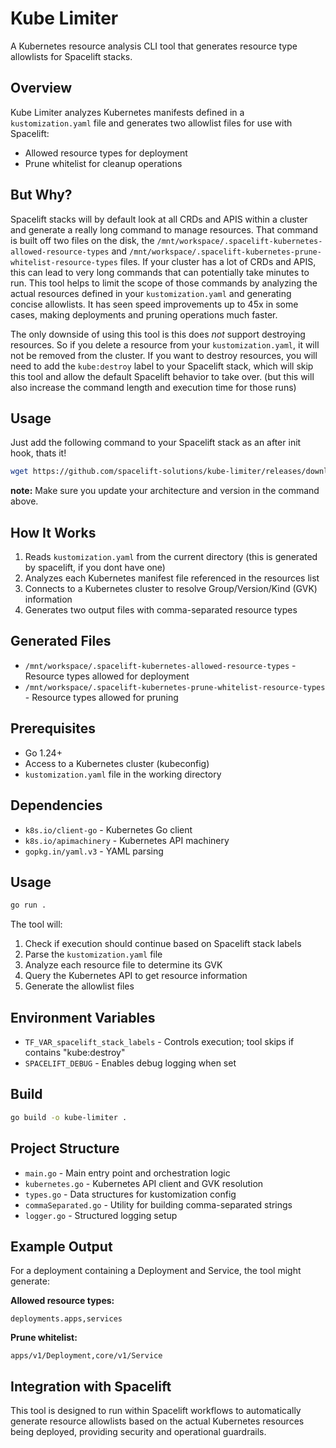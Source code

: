 # Kube Limiter

A Kubernetes resource analysis CLI tool that generates resource type allowlists for Spacelift stacks.

## Overview

Kube Limiter analyzes Kubernetes manifests defined in a `kustomization.yaml` file and generates two allowlist files for use with Spacelift:
- Allowed resource types for deployment
- Prune whitelist for cleanup operations

## But Why?

Spacelift stacks will by default look at all CRDs and APIS within a cluster and generate a really long command to manage resources.
That command is built off two files on the disk, the `/mnt/workspace/.spacelift-kubernetes-allowed-resource-types` and `/mnt/workspace/.spacelift-kubernetes-prune-whitelist-resource-types` files.
If your cluster has a lot of CRDs and APIS, this can lead to very long commands that can potentially take minutes to run.
This tool helps to limit the scope of those commands by analyzing the actual resources defined in your `kustomization.yaml` and generating concise allowlists.
It has seen speed improvements up to 45x in some cases, making deployments and pruning operations much faster.

The only downside of using this tool is this does *not* support destroying resources.
So if you delete a resource from your `kustomization.yaml`, it will not be removed from the cluster.
If you want to destroy resources, you will need to add the `kube:destroy` label to your Spacelift stack, which will skip this tool and allow the default Spacelift behavior to take over.
(but this will also increase the command length and execution time for those runs)

## Usage

Just add the following command to your Spacelift stack as an after init hook, thats it!

```bash
wget https://github.com/spacelift-solutions/kube-limiter/releases/download/v1.0.0/kube-limiter_Linux_arm64.tar.gz -O kube-limiter.tar.gz && tar -xzf kube-limiter.tar.gz && rm kube-limiter.tar.gz && chmod +x kube-limiter && ./kube-limiter
```

**note:** Make sure you update your architecture and version in the command above.

## How It Works

1. Reads `kustomization.yaml` from the current directory (this is generated by spacelift, if you dont have one)
2. Analyzes each Kubernetes manifest file referenced in the resources list
3. Connects to a Kubernetes cluster to resolve Group/Version/Kind (GVK) information
4. Generates two output files with comma-separated resource types

## Generated Files

- `/mnt/workspace/.spacelift-kubernetes-allowed-resource-types` - Resource types allowed for deployment
- `/mnt/workspace/.spacelift-kubernetes-prune-whitelist-resource-types` - Resource types allowed for pruning

## Prerequisites

- Go 1.24+
- Access to a Kubernetes cluster (kubeconfig)
- `kustomization.yaml` file in the working directory

## Dependencies

- `k8s.io/client-go` - Kubernetes Go client
- `k8s.io/apimachinery` - Kubernetes API machinery
- `gopkg.in/yaml.v3` - YAML parsing

## Usage

```bash
go run .
```

The tool will:
1. Check if execution should continue based on Spacelift stack labels
2. Parse the `kustomization.yaml` file
3. Analyze each resource file to determine its GVK
4. Query the Kubernetes API to get resource information
5. Generate the allowlist files

## Environment Variables

- `TF_VAR_spacelift_stack_labels` - Controls execution; tool skips if contains "kube:destroy"
- `SPACELIFT_DEBUG` - Enables debug logging when set

## Build

```bash
go build -o kube-limiter .
```

## Project Structure

- `main.go` - Main entry point and orchestration logic
- `kubernetes.go` - Kubernetes API client and GVK resolution
- `types.go` - Data structures for kustomization config
- `commaSeparated.go` - Utility for building comma-separated strings
- `logger.go` - Structured logging setup

## Example Output

For a deployment containing a Deployment and Service, the tool might generate:

**Allowed resource types:**
```
deployments.apps,services
```

**Prune whitelist:**
```
apps/v1/Deployment,core/v1/Service
```

## Integration with Spacelift

This tool is designed to run within Spacelift workflows to automatically generate resource allowlists based on the actual Kubernetes resources being deployed, providing security and operational guardrails.